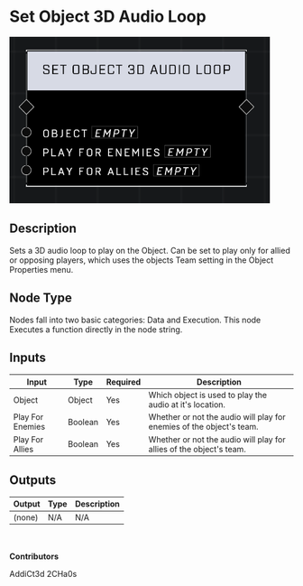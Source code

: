 # Set Object 3D Audio Loop
![alt text](../../../.gitbook/assets/set-object-3d-audio-loop.png)
## Description
Sets a 3D audio loop to play on the Object. Can be set to play only for allied or opposing players, which uses the objects Team setting in the Object Properties menu.

## Node Type
Nodes fall into two basic categories: Data and Execution. This node Executes a function directly in the node string.

## Inputs
| Input            | Type             | Required | Description												    |
|------------------|------------------|----------|--------------------------------------------------------------|
| Object | Object | Yes | Which object is used to play the audio at it's location.|
| Play For Enemies | Boolean | Yes | Whether or not the audio will play for enemies of the object's team.|
| Play For Allies | Boolean | Yes | Whether or not the audio will play for allies of the object's team.|

## Outputs
| Output           | Type             | Description												     |
|------------------|------------------|--------------------------------------------------------------|
| (none) | N/A  | N/A  |

\
\
**Contributors**

AddiCt3d 2CHa0s

